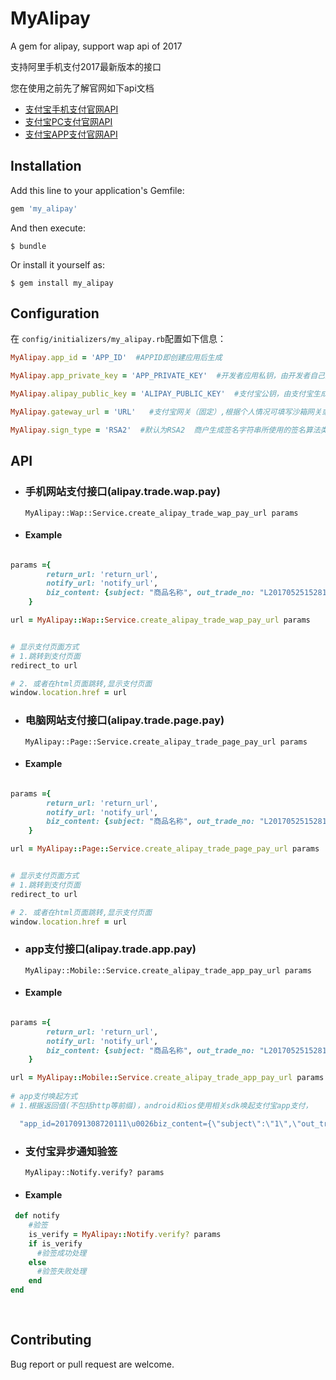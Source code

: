 # MyAlipay

A gem for alipay, support wap api of 2017

支持阿里手机支付2017最新版本的接口

您在使用之前先了解官网如下api文档
- [支付宝手机支付官网API](https://docs.open.alipay.com/203)
- [支付宝PC支付官网API](https://docs.open.alipay.com/270)
- [支付宝APP支付官网API](https://docs.open.alipay.com/204)
## Installation

Add this line to your application's Gemfile:

```ruby
gem 'my_alipay'
```

And then execute:

    $ bundle

Or install it yourself as:

    $ gem install my_alipay

## Configuration


在 ```config/initializers/my_alipay.rb```配置如下信息：

```ruby
MyAlipay.app_id = 'APP_ID'  #APPID即创建应用后生成

MyAlipay.app_private_key = 'APP_PRIVATE_KEY'  #开发者应用私钥，由开发者自己生成

MyAlipay.alipay_public_key = 'ALIPAY_PUBLIC_KEY'  #支付宝公钥，由支付宝生成

MyAlipay.gateway_url = 'URL'   #支付宝网关（固定）,根据个人情况可填写沙箱网关或者正式网关

MyAlipay.sign_type = 'RSA2'  #默认为RSA2  商户生成签名字符串所使用的签名算法类型，目前支持RSA2和RSA，推荐使用RSA2

```

## API


- ### 手机网站支付接口(alipay.trade.wap.pay)

    ```MyAlipay::Wap::Service.create_alipay_trade_wap_pay_url params```

- #### Example

```ruby

params ={
        return_url: 'return_url',
        notify_url: 'notify_url',
        biz_content: {subject: "商品名称", out_trade_no: "L2017052515281049",total_amount: "10.00"}
    }

url = MyAlipay::Wap::Service.create_alipay_trade_wap_pay_url params


# 显示支付页面方式
# 1.跳转到支付页面
redirect_to url 

# 2. 或者在html页面跳转,显示支付页面
window.location.href = url

```


- ### 电脑网站支付接口(alipay.trade.page.pay)

    ```MyAlipay::Page::Service.create_alipay_trade_page_pay_url params```

- #### Example

```ruby

params ={
        return_url: 'return_url',
        notify_url: 'notify_url',
        biz_content: {subject: "商品名称", out_trade_no: "L2017052515281050",total_amount: "10.00"}
    }

url = MyAlipay::Page::Service.create_alipay_trade_page_pay_url params


# 显示支付页面方式
# 1.跳转到支付页面
redirect_to url 

# 2. 或者在html页面跳转,显示支付页面
window.location.href = url

```

- ### app支付接口(alipay.trade.app.pay)

    ```MyAlipay::Mobile::Service.create_alipay_trade_app_pay_url params```

- #### Example

```ruby

params ={
        return_url: 'return_url',
        notify_url: 'notify_url',
        biz_content: {subject: "商品名称", out_trade_no: "L2017052515281049",total_amount: "10.00"}
    }

url = MyAlipay::Mobile::Service.create_alipay_trade_app_pay_url params
 
# app支付唤起方式
# 1.根据返回值(不包括http等前缀)，android和ios使用相关sdk唤起支付宝app支付，

  "app_id=2017091308720111\u0026biz_content={\"subject\":\"1\",\"out_trade_no\":12555,\"total_amount\":0.99,\"product_code\":\"QUICK_MSECURITY_PAY\"}\u0026charset=UTF-8\u0026method=alipay.trade.app.pay\u0026notify_url=http://test-api-server.ihaveu.com/api/pay/alipays/notify\u0026sign_type=RSA2\u0026timestamp=2017-11-01 09:54:45\u0026version=1.0\u0026sign=YLVYTiTUK11hSt6z9m67Q70bgEHr4Dawm07%2Bz5LP3Oe%2FlW%2BEKiO%2BizWfx8%2FFZTwkKFxjJLA%2BEmtnYqc4bsbAvOGhG3pJ2AZUVZUglpd%2FhSFpWdrFboEhlhOtguyOngGVk4IBi5ngqCmCHODZJYaUYl3W2cWpjjBtSnPgkNYva628nouSAMWHMnmjgy7k%2B9ef6%2FSXig3yndzEQBYpgq3CZw%2F77Ga2sIYgTu9%2BLvoepVCznlhcgVtj0LjLL7lAbiXFpuHx%2B%2F2NSNDAfhuEbu6AKtF6KU0rbl3FDdOXd0OFX8nnT%2FmN7GpItlYb5NB0%2BoeCcenv7f%2FTrJ3fwyAKcCtPhg%3D%3D"
  ```



- ### 支付宝异步通知验签

    ```MyAlipay::Notify.verify? params```
    
- #### Example

```ruby
 def notify
    #验签
    is_verify = MyAlipay::Notify.verify? params
    if is_verify
      #验签成功处理
    else
      #验签失败处理
    end
end
 
   

```


## Contributing

Bug report or pull request are welcome.

